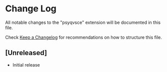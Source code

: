 # Change Log

All notable changes to the "psyqvsce" extension will be documented in this file.

Check [Keep a Changelog](http://keepachangelog.com/) for recommendations on how to structure this file.

## [Unreleased]

- Initial release
